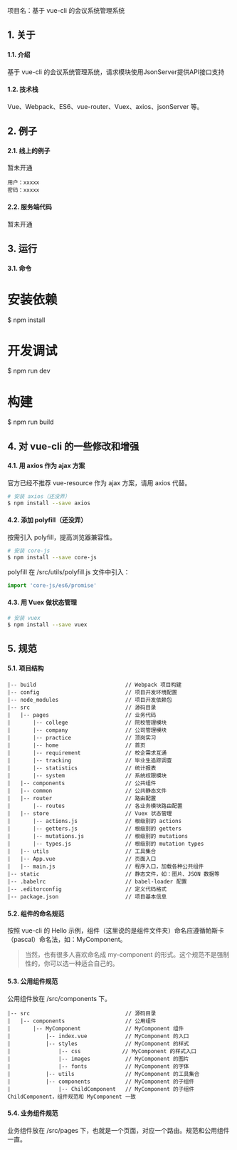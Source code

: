 项目名：基于 vue-cli 的会议系统管理系统

## 1. 关于

#### 1.1. 介绍

基于 vue-cli 的会议系统管理系统，请求模块使用JsonServer提供API接口支持

#### 1.2. 技术栈

Vue、Webpack、ES6、vue-router、Vuex、axios、jsonServer 等。


## 2. 例子

#### 2.1. 线上的例子

暂未开通
```
用户：xxxxx
密码：xxxxx
```

#### 2.2. 服务端代码

暂未开通

## 3. 运行

#### 3.1. 命令

# 安装依赖
$ npm install

# 开发调试
$ npm run dev

# 构建
$ npm run build

## 4. 对 vue-cli 的一些修改和增强

#### 4.1. 用 axios 作为 ajax 方案

官方已经不推荐 vue-resource 作为 ajax 方案，请用 axios 代替。

```bash
# 安装 axios（还没弄）
$ npm install --save axios
```

#### 4.2. 添加 polyfill（还没弄）

按需引入 polyfill，提高浏览器兼容性。

```bash
# 安装 core-js
$ npm install --save core-js
```
polyfill 在 /src/utils/polyfill.js 文件中引入：
```js
import 'core-js/es6/promise'
```

#### 4.3. 用 Vuex 做状态管理

```bash
# 安装 vuex
$ npm install --save vuex
```

## 5. 规范

#### 5.1. 项目结构
```
|-- build                            // Webpack 项目构建
|-- config                           // 项目开发环境配置
|-- node_modules                     // 项目开发依赖包
|-- src                              // 源码目录
|   |-- pages                        // 业务代码
|       |-- college                  // 院校管理模块
|       |-- company                  // 公司管理模块
|       |-- practice                 // 顶岗实习
|       |-- home                     // 首页
|       |-- requirement              // 校企需求互通
|       |-- tracking                 // 毕业生追踪调查
|       |-- statistics               // 统计报表
|       |-- system                   // 系统权限模块
|   |-- components                   // 公共组件
|   |-- common                       // 公共静态文件
|   |-- router                       // 路由配置
|       |-- routes                   // 各业务模块路由配置
|   |-- store                        // Vuex 状态管理
|       |-- actions.js               // 根级别的 actions
|       |-- getters.js               // 根级别的 getters
|       |-- mutations.js             // 根级别的 mutations
|       |-- types.js                 // 根级别的 mutation types
|   |-- utils                        // 工具集合
|   |-- App.vue                      // 页面入口
|   |-- main.js                      // 程序入口，加载各种公共组件
|-- static                           // 静态文件，如：图片、JSON 数据等
|-- .babelrc                         // babel-loader 配置
|-- .editorconfig                    // 定义代码格式
|-- package.json                     // 项目基本信息
```
#### 5.2. 组件的命名规范

按照 vue-cli 的 Hello 示例，组件（这里说的是组件文件夹）命名应遵循帕斯卡（pascal）命名法，如：MyComponent。
> 当然，也有很多人喜欢命名成 my-component 的形式。这个规范不是强制性的，你可以选一种适合自己的。

#### 5.3. 公用组件规范

公用组件放在 /src/components 下。
```
|-- src                              // 源码目录
|   |-- components                   // 公用组件
|       |-- MyComponent              // MyComponent 组件
|           |-- index.vue            // MyComponent 的入口
|           |-- styles               // MyComponent 的样式
|               |-- css             // MyComponent 的样式入口
|               |-- images           // MyComponent 的图片
|               |-- fonts            // MyComponent 的字体
|           |-- utils                // MyComponent 的工具集合
|           |-- components           // MyComponent 的子组件
|               |-- ChildComponent   // MyComponent 的子组件 ChildComponent，组件规范和 MyComponent 一致
```
#### 5.4. 业务组件规范

业务组件放在 /src/pages 下，也就是一个页面，对应一个路由。规范和公用组件一直。
